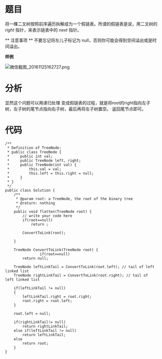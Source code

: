 # 题目
将一棵二叉树按照前序遍历拆解成为一个假链表。所谓的假链表是说，用二叉树的 *right* 指针，来表示链表中的 *next* 指针。

** 注意事项 **
不要忘记将左儿子标记为 null，否则你可能会得到空间溢出或是时间溢出。

**样例**

![微信截图_20161125162727.png](http://upload-images.jianshu.io/upload_images/1234352-b502038116cafa24.png?imageMogr2/auto-orient/strip%7CimageView2/2/w/1240)

# 分析
显然这个问题可以用递归处理
变成假链表的过程，就是将root的right指向左子树，左子树的尾节点指向右子树，最后再将左子树置空。
返回尾节点即可。

# 代码
```
/**
 * Definition of TreeNode:
 * public class TreeNode {
 *     public int val;
 *     public TreeNode left, right;
 *     public TreeNode(int val) {
 *         this.val = val;
 *         this.left = this.right = null;
 *     }
 * }
 */
public class Solution {
    /**
     * @param root: a TreeNode, the root of the binary tree
     * @return: nothing
     */
    public void flatten(TreeNode root) {
        // write your code here
        if(root==null)  
            return ;  
  
        ConvertToLink(root);
    
    }
    
    TreeNode ConvertToLink(TreeNode root) {
                if(root==null)  
        return null;  
  
    TreeNode leftLinkTail = ConvertToLink(root.left); // tail of left linked list  
    TreeNode rightLinkTail = ConvertToLink(root.right); // tail of left linked list  
      
    if(leftLinkTail != null)  
    {  
        leftLinkTail.right = root.right;  
        root.right = root.left;  
    }  
      
    root.left = null;  
  
    if(rightLinkTail!= null)  
        return rightLinkTail;  
    else if(leftLinkTail != null)  
        return leftLinkTail;  
    else  
        return root;  
    }
}
```
